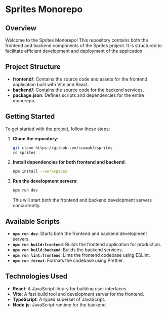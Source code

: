 # Sprites Monorepo

## Overview

Welcome to the Sprites Monorepo! This repository contains both the frontend and backend components of the Sprites project. It is structured to facilitate efficient development and deployment of the application.

## Project Structure

- **frontend/**: Contains the source code and assets for the frontend application built with Vite and React.
- **backend/**: Contains the source code for the backend services.
- **package.json**: Defines scripts and dependencies for the entire monorepo.

## Getting Started

To get started with the project, follow these steps:

1. **Clone the repository**:

   ```bash
   git clone https://github.com/siamakf/sprites
   cd sprites
   ```

2. **Install dependencies for both frontend and backend**:

   ```bash
   npm install --workspaces
   ```

3. **Run the development servers**:

   ```bash
   npm run dev
   ```

   This will start both the frontend and backend development servers concurrently.

## Available Scripts

- **`npm run dev`**: Starts both the frontend and backend development servers.
- **`npm run build:frontend`**: Builds the frontend application for production.
- **`npm run build:backend`**: Builds the backend services.
- **`npm run lint:frontend`**: Lints the frontend codebase using ESLint.
- **`npm run format`**: Formats the codebase using Prettier.

## Technologies Used

- **React**: A JavaScript library for building user interfaces.
- **Vite**: A fast build tool and development server for the frontend.
- **TypeScript**: A typed superset of JavaScript.
- **Node.js**: JavaScript runtime for the backend.
